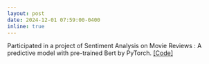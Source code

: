 ```yaml
---
layout: post
date: 2024-12-01 07:59:00-0400
inline: true
---
```

<!-- A simple inline announcement with Markdown emoji! :sparkles: :smile: -->
Participated in a project of Sentiment Analysis on Movie Reviews : A predictive model with pre-trained Bert by PyTorch. [[Code]](assets/html/unsupervised_learning_project-Huaye.html)